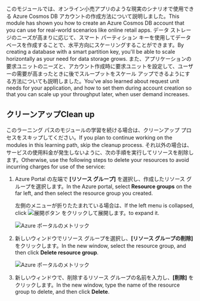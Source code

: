 <span data-ttu-id="70e12-101">このモジュールでは、オンライン小売アプリのような現実のシナリオで使用できる Azure Cosmos DB アカウントの作成方法について説明しました。</span><span class="sxs-lookup"><span data-stu-id="70e12-101">This module has shown you how to create an Azure Cosmos DB account that you can use for real-world scenarios like online retail apps.</span></span> <span data-ttu-id="70e12-102">データ ストレージのニーズが高まりに応じて、スマート パーティション キーを使用してデータベースを作成することで、水平方向にスケーリングすることができます。</span><span class="sxs-lookup"><span data-stu-id="70e12-102">By creating a database with a smart partition key, you'll be able to scale horizontally as your need for data storage grows.</span></span> <span data-ttu-id="70e12-103">また、アプリケーションの要求ユニットのニーズと、アカウント作成時に要求ユニットを設定して、ユーザーの需要が高まったときに後でスループットをスケール アップできるようにする方法についても説明しました。</span><span class="sxs-lookup"><span data-stu-id="70e12-103">You've also learned about request unit needs for your application, and how to set them during account creation so that you can scale up your throughput later, when user demand increases.</span></span>

## <a name="clean-up"></a><span data-ttu-id="70e12-104">クリーンアップ</span><span class="sxs-lookup"><span data-stu-id="70e12-104">Clean up</span></span>
<!---TODO: Update for sandbox?--->

<span data-ttu-id="70e12-105">このラーニング パスのモジュールの学習を続ける場合は、クリーンアップ プロセスをスキップしてください。</span><span class="sxs-lookup"><span data-stu-id="70e12-105">If you plan to continue working on the modules in this learning path, skip the cleanup process.</span></span> <span data-ttu-id="70e12-106">それ以外の場合は、サービスの使用料金が発生しないように、次の手順を実行してリソースを削除します。</span><span class="sxs-lookup"><span data-stu-id="70e12-106">Otherwise, use the following steps to delete your resources to avoid incurring charges for use of the service:</span></span>

1. <span data-ttu-id="70e12-107">Azure Portal の左端で **[リソース グループ]** を選択し、作成したリソース グループを選択します。</span><span class="sxs-lookup"><span data-stu-id="70e12-107">In the Azure portal, select **Resource groups** on the far left, and then select the resource group you created.</span></span>  

    <span data-ttu-id="70e12-108">左側のメニューが折りたたまれている場合は、</span><span class="sxs-lookup"><span data-stu-id="70e12-108">If the left menu is collapsed, click</span></span> ![展開ボタン](../media-draft/6-expand.png) <span data-ttu-id="70e12-110">をクリックして展開します。</span><span class="sxs-lookup"><span data-stu-id="70e12-110">to expand it.</span></span>

   ![Azure ポータルのメトリック](../media-draft/6-delete-resources-select.png)

1. <span data-ttu-id="70e12-112">新しいウィンドウでリソース グループを選択し、**[リソース グループの削除]** をクリックします。</span><span class="sxs-lookup"><span data-stu-id="70e12-112">In the new window, select the resource group, and then click **Delete resource group**.</span></span>

   ![Azure ポータルのメトリック](../media-draft/6-delete-resources.png)

1. <span data-ttu-id="70e12-114">新しいウィンドウで、削除するリソース グループの名前を入力し、**[削除]** をクリックします。</span><span class="sxs-lookup"><span data-stu-id="70e12-114">In the new window, type the name of the resource group to delete, and then click **Delete**.</span></span>
